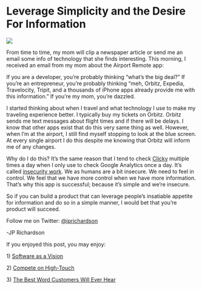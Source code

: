 <!--
id: 840820906
link: http://loudjet.com/a/leverage-simplicity-and-the-desire-for-information
slug: leverage-simplicity-and-the-desire-for-information
date: Wed Jul 21 2010 09:05:00 GMT-0500 (CDT)
publish: 2010-07-021
tags: product-advice, simplicity
-->


Leverage Simplicity and the Desire For Information
==================================================

![](http://media.tumblr.com/tumblr_l5wv42oLzj1qzbc4f.jpg)

From time to time, my mom will clip a newspaper article or send me an
email some info of technology that she finds interesting. This morning,
I received an email from my mom about the Airport Remote app:

If you are a developer, you’re probably thinking “what’s the big deal?”
If you’re an entrepreneur, you’re probably thinking “meh, Orbitz,
Expedia, Travelocity, Tripit, and a thousands of iPhone apps already
provide me with this information.” If you’re my mom, you’re dazzled.

I started thinking about when I travel and what technology I use to make
my traveling experience better. I typically buy my tickets on Orbitz.
Orbitz sends me text messages about flight times and if there will be
delays. I know that other apps exist that do this very same thing as
well. However, when I’m at the airport, I still find myself stopping to
look at the blue screen. At every single airport I do this despite me
knowing that Orbitz will inform me of any changes.

Why do I do this? It’s the same reason that I tend to check
[Clicky](http://getclicky.com/209072) multiple times a day when I only
use to check Google Analytics once a day. It’s called [insecurity
work](http://www.smashingmagazine.com/2010/04/21/five-tips-for-making-ideas-happen/).
We as humans are a bit insecure. We need to feel in control. We feel
that we have more control when we have more information. That’s why this
app is successful; because it’s simple and we’re insecure.

So if you can build a product that can leverage people’s insatiable
appetite for information and do so in a simple manner, I would bet that
you’re product will succeed.

Follow me on Twitter: [@jprichardson](http://twitter.com/jprichardson)

-JP Richardson

If you enjoyed this post, you may enjoy:

1) [Software as a
Vision](http://loudjet.com/a/software-as-a-vision)

​2) [Compete on
High-Touch](http://loudjet.com/a/compete-on-high-touch)

​3) [The Best Word Customers Will Ever
Hear](http://loudjet.com/a/best-customer-word)

